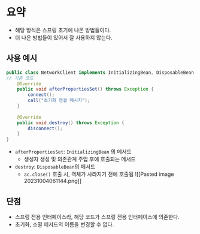 
# 요약
- 해당 방식은 스프링 초기에 나온 방법들이다.
- 더 나은 방법들이 있어서 잘 사용하지 않는다.

## 사용 예시
```java
public class NetworkClient implements InitializingBean, DisposableBean {
// 기존 코드
    @Override  
    public void afterPropertiesSet() throws Exception {  
        connect();  
        call("초기화 연결 메시지");  
    }  
  
    @Override  
    public void destroy() throws Exception {  
        disconnect();  
    }  
}
```
- `afterPropertiesSet`: `InitializingBean` 의 메서드
	- 생성자 생성 및 의존관계 주입 후에 호출되는 메서드
- `destroy`: `DisposableBean`의 메서드
	- `ac.close()` 호출 시, 객체가 사라지기 전에 호출됨
![[Pasted image 20231004061144.png]]

## 단점
- 스프링 전용 인터페이스라, 해당 코드가 스프링 전용 인터페이스에 의존한다.
- 초기화, 소멸 메서드의 이름을 변경할 수 없다.

